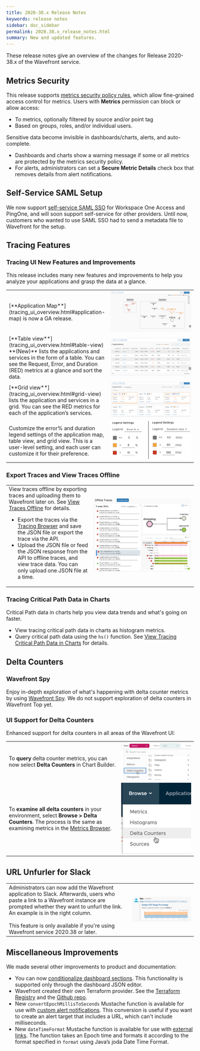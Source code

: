 ```yaml
---
title: 2020-38.x Release Notes
keywords: release notes
sidebar: doc_sidebar
permalink: 2020.38.x_release_notes.html
summary: New and updated features.
---
```


These release notes give an overview of the changes for Release 2020-38.x of the Wavefront service.

## Metrics Security

This release supports [metrics security policy rules](metrics_security.html), which allow fine-grained access control for metrics. Users with **Metrics** permission can block or allow access:
* To metrics, optionally filtered by source and/or point tag
* Based on groups, roles, and/or individual users.

Sensitive data become invisible in dashboards/charts, alerts, and auto-complete.

* Dashboards and charts show a warning message if some or all metrics are protected by the metrics security policy.
* For alerts, administrators can set a **Secure Metric Details** check box that removes details from alert notifications.

## Self-Service SAML Setup

We now support [self-service SAML SSO](auth_self_service_sso.html) for Workspace One Access and PingOne, and will soon support self-service for other providers. Until now, customers who wanted to use SAML SSO had to send a metadata file to Wavefront for the setup.

## Tracing Features

### Tracing UI New Features and Improvements
This release includes many new features and improvements to help you analyze your applications and grasp the data at a glance.

<table style="width: 100%;">
<tbody>
<tr>
  <td width="45%" markdown="span">
    [**Application Map**](tracing_ui_overview.html#application-map) is now a GA release.
  </td>
  <td width="55%"><img src="/images/tracing_app_map_releasenotes.png" alt="application map"/></td>
</tr>
<tr>
  <td width="45%" markdown="span">
    [**Table view**](tracing_ui_overview.html#table-view) **(New)** lists the applications and services in the form of a table. You can see the Request, Error, and Duration (RED) metrics at a glance and sort the data.
  </td>
  <td width="55%"><img src="/images/tracing_trable_view_releasnotes.png" alt="the image shows the table view of all the applications that send data to Wavefront. It has helpers to show you what to do with each UI section. For example, how to filter applications or services, change the table settings or the legend settings, and how to change back to the application map view or the grid view"/></td>
</tr>
<tr>
  <td width="45%" markdown="span">
    [**Grid view**](tracing_ui_overview.html#grid-view) lists the application and services in a grid. You can see the RED metrics for each of the application’s services.
  </td>
  <td width="5%"><img src="/images/tracing_grid_view_releasenotes.png" alt="grid view of the services grouped by the application"/></td>
</tr>
<tr>
  <td width="45%" markdown="span">
    Customize the error% and duration legend settings of the application map, table view, and grid view. This is a user-level setting, and each user can customize it for their preference.
  </td>
  <td width="55%"><img src="/images/tracing_legend_settings_app_map.png" alt="Shows the settings to update the legend for the error %. You need to select error % from the drop down and then add the values in ascending order."/></td>
</tr>
</tbody>
</table>

### Export Traces and View Traces Offline

<table style="width: 100%;">
<tbody>
<tr>
<td width="45%">
  View traces offline by exporting traces and uploading them to Wavefront later on. See <a href="tracing_ui_overview.html#view-traces-offline">View Traces Offline</a> for details.
  <ul>
    <li>
      Export the traces via the <a href="tracing_ui_overview.html#tracing-browser">Tracing Browser</a> and save the JSON file or export the trace via the API.
    </li>
    <li>
      Upload the JSON file or feed the JSON response from the API to offline traces, and view trace data. You can only upload one JSON file at a time.
    </li>
  </ul></td>
<td width="55%"><img src="/images/tracing_offline_tracing_view.png" alt="Shows how the offline traces look once you upload the JSOn file that has the imported trace details."/></td>
</tr>
</tbody>
</table>

### Tracing Critical Path Data in Charts

Critical Path data in charts help you view data trends and what's going on faster.
* View tracing critical path data in charts as histogram metrics.
* Query critical path data using the `hs()` function.
See [View Tracing Critical Path Data in Charts](trace_data_query.html#view-tracing-critical-path-data-in-charts) for details.


## Delta Counters

### Wavefront Spy

Enjoy in-depth exploration of what's happening with delta counter metrics by using [Wavefront Spy](wavefront_monitoring_spy.html#get-ingested-delta-counters-with-spy). We do not support exploration of delta counters in Wavefront Top yet.


### UI Support for Delta Counters

Enhanced support for delta counters in all areas of the Wavefront UI:

<table style="width: 100%;">
<tbody>
<tr>
<td>To <strong>query</strong> delta counter metrics, you can now select <strong>Delta Counters</strong> in Chart Builder.</td>
<td><img src="/images/v2_add_metric.png" alt="Chart Builder with delta counters selected"/> </td>
</tr>
<tr>
<td width="60%">To <strong>examine all delta counters</strong> in your environment, select <strong>Browse &gt; Delta Counters</strong>. The process is the same as examining metrics in the <a href="metrics_managing.html#metrics-browser"> Metrics Browser</a>.
</td>
<td width="40%"><img src="/images/delta_counters_browse.png" alt="Screenshot showing Browse > Delta Counters"/></td>
</tr>
</tbody>
</table>

## URL Unfurler for Slack

<table style="width: 100%;">
<tbody>
<tr>
<td>Administrators can now add the Wavefront application to Slack. Afterwards, users who paste a link to a Wavefront instance are prompted whether they want to unfurl the link. An example is in the right column. <br /><br />
This feature is only available if you're using Wavefront service 2020.38 or later.  </td>
<td><img src="/images/unfurled_chart_doc.png" alt="Wavefront chart inside Slack"/> </td>
</tr>
</tbody>
</table>

## Miscellaneous Improvements

We made several other improvements to product and documentation:

* You can now [conditionalize dashboard sections](ui_dashboards.html#advanced-edit-dashboard-json). This functionality is supported only through the dashboard JSON editor.
* Wavefront created their own Terraform provider. See the [Terraform Registry](https://registry.terraform.io/providers/vmware/wavefront/latest/docs) and the [Github repo](https://github.com/vmware/terraform-provider-wavefront).
* New `convertEpochMillisToSeconds` Mustache function is available for use with [custom alert notifications](alert_target_customizing.html#utility-functions-for-readability). This conversion is useful if you want to create an alert target that includes a URL, which can't include milliseconds.
* New `dateTimeFormat` Mustache function is available for use with [external links](external_links_managing.html#link-url-template-syntax). The function takes an Epoch time and formats it according to the format specified in `format` using Java’s joda Date Time Format.
